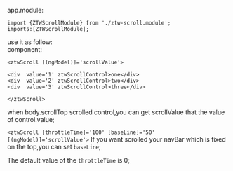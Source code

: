 

app.module:

	import {ZTWScrollModule} from './ztw-scroll.module';
	imports:[ZTWScrollModule];

use it as follow:	
component:

`<ztwScroll [(ngModel)]='scrollValue'>`

	<div  value='1' ztwScrollControl>one</div>
	<div  value='2' ztwScrollControl>two</div>	
	<div  value='3' ztwScrollControl>three</div>
	
`</ztwScroll>`

when body.scrollTop scrolled control,you can get scrollValue that the value of control.value;


`<ztwScroll [throttleTime]='100' [baseLine]='50' [(ngModel)]='scrollValue'>`
If you want scrolled your navBar which is fixed on the top,you can set `baseLine`;

The  default value of the `throttleTime`  is 0;

